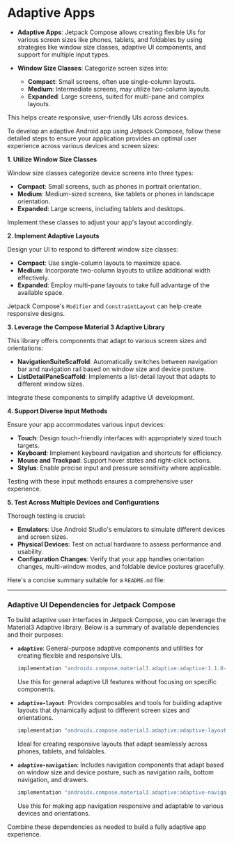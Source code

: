 # Adaptive Apps

- **Adaptive Apps**: Jetpack Compose allows creating flexible UIs for various screen sizes like phones, tablets, and foldables by using strategies like window size classes, adaptive UI components, and support for multiple input types.

- **Window Size Classes**: Categorize screen sizes into:
  - **Compact**: Small screens, often use single-column layouts.
  - **Medium**: Intermediate screens, may utilize two-column layouts.
  - **Expanded**: Large screens, suited for multi-pane and complex layouts.

This helps create responsive, user-friendly UIs across devices.


To develop an adaptive Android app using Jetpack Compose, follow these detailed steps to ensure your application provides an optimal user experience across various devices and screen sizes:

**1. Utilize Window Size Classes**

Window size classes categorize device screens into three types:

- **Compact**: Small screens, such as phones in portrait orientation.
- **Medium**: Medium-sized screens, like tablets or phones in landscape orientation.
- **Expanded**: Large screens, including tablets and desktops.

Implement these classes to adjust your app's layout accordingly.

**2. Implement Adaptive Layouts**

Design your UI to respond to different window size classes:

- **Compact**: Use single-column layouts to maximize space.
- **Medium**: Incorporate two-column layouts to utilize additional width effectively.
- **Expanded**: Employ multi-pane layouts to take full advantage of the available space.

Jetpack Compose's `Modifier` and `ConstraintLayout` can help create responsive designs.

**3. Leverage the Compose Material 3 Adaptive Library**

This library offers components that adapt to various screen sizes and orientations:

- **NavigationSuiteScaffold**: Automatically switches between navigation bar and navigation rail based on window size and device posture.
- **ListDetailPaneScaffold**: Implements a list-detail layout that adapts to different window sizes.

Integrate these components to simplify adaptive UI development.

**4. Support Diverse Input Methods**

Ensure your app accommodates various input devices:

- **Touch**: Design touch-friendly interfaces with appropriately sized touch targets.
- **Keyboard**: Implement keyboard navigation and shortcuts for efficiency.
- **Mouse and Trackpad**: Support hover states and right-click actions.
- **Stylus**: Enable precise input and pressure sensitivity where applicable.

Testing with these input methods ensures a comprehensive user experience.

**5. Test Across Multiple Devices and Configurations**

Thorough testing is crucial:

- **Emulators**: Use Android Studio's emulators to simulate different devices and screen sizes.
- **Physical Devices**: Test on actual hardware to assess performance and usability.
- **Configuration Changes**: Verify that your app handles orientation changes, multi-window modes, and foldable device postures gracefully.

Here's a concise summary suitable for a `README.md` file:

---

### Adaptive UI Dependencies for Jetpack Compose

To build adaptive user interfaces in Jetpack Compose, you can leverage the Material3 Adaptive library. Below is a summary of available dependencies and their purposes:

- **`adaptive`**: General-purpose adaptive components and utilities for creating flexible and responsive UIs.
  ```gradle
  implementation "androidx.compose.material3.adaptive:adaptive:1.1.0-alpha06"
  ```
  Use this for general adaptive UI features without focusing on specific components.

- **`adaptive-layout`**: Provides composables and tools for building adaptive layouts that dynamically adjust to different screen sizes and orientations.
  ```gradle
  implementation "androidx.compose.material3.adaptive:adaptive-layout:1.1.0-alpha06"
  ```
  Ideal for creating responsive layouts that adapt seamlessly across phones, tablets, and foldables.

- **`adaptive-navigation`**: Includes navigation components that adapt based on window size and device posture, such as navigation rails, bottom navigation, and drawers.
  ```gradle
  implementation "androidx.compose.material3.adaptive:adaptive-navigation:1.1.0-alpha06"
  ```
  Use this for making app navigation responsive and adaptable to various devices and orientations.

Combine these dependencies as needed to build a fully adaptive app experience.
